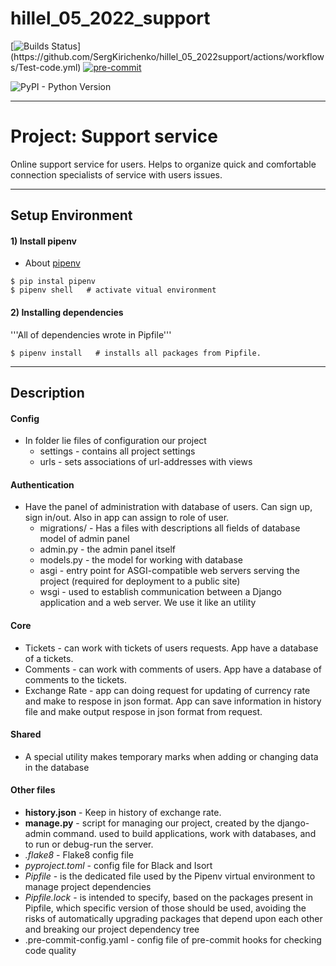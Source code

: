 # hillel_05_2022_support

[![Builds Status](https://github.com/SergKirichenko/hillel_05_2022_support/actions/workflows/Test-code.yml/badge.svg?)](https://github.com/SergKirichenko/hillel_05_2022support/actions/workflows/Test-code.yml) [![pre-commit](https://img.shields.io/badge/pre--commit-enabled-brightgreen?logo=pre-commit&logoColor=white)](https://github.com/SergKirichenko/hillel_05_2022_support/blob/main/.pre-commit-config.yaml)

![PyPI - Python Version](https://img.shields.io/pypi/pyversions/pw?label=python%20) 
___

# Project: Support service

Online support service for users. Helps to organize quick and comfortable connection 
specialists of service with users issues.
___
## Setup Environment  
#### 1)  Install pipenv

- About [pipenv](https://pypi.org/project/pipenv/)

```
$ pip instal pipenv
$ pipenv shell   # activate vitual environment
```
#### 2) Installing dependencies
'''All of dependencies wrote in Pipfile'''
```
$ pipenv install   # installs all packages from Pipfile.
```
___
## Description 
#### Config 
- In folder lie files of configuration our project
  - settings - contains all project settings
  - urls - sets associations of url-addresses with views
#### Authentication
- Have the panel of administration  with database of users. Can sign up, sign in/out. 
Also in app can assign to role of user. 
  - migrations/ - Has a files with descriptions all fields of database model of admin panel
  - admin.py - the admin panel itself
  - models.py - the model for working with database 
  - asgi - entry point for ASGI-compatible web servers serving the project (required for deployment to a public site)
  - wsgi - used to establish communication between a Django application and a web server. We use it like an utility
  
#### Core
- Tickets - can work with tickets of users requests. App have a database of a tickets.
- Comments  - can work with comments of users. App have a database of comments to the tickets.
- Exchange Rate - app can doing request for updating of currency rate and make to respose in json format. 
App can save information in history file and make output respose in json format from request.

#### Shared
- A special utility makes temporary marks when adding or changing data in the database 

#### Other files
- __history.json__ - Keep in history of exchange rate. 
- __manage.py__ - script for managing our project, created by the django-admin command. used to build applications, work with databases, and to run or debug-run the server.
- *.flake8* - Flake8 config file
- *pyproject.toml* - config file for Black and Isort 
- *Pipfile* - is the dedicated file used by the Pipenv virtual environment to manage project dependencies
- *Pipfile.lock* - is intended to specify, based on the packages present in Pipfile, which specific version of those should be used, avoiding the risks of automatically upgrading packages that depend upon each other and breaking our project dependency tree
- .pre-commit-config.yaml - config file of pre-commit hooks for checking code quality
